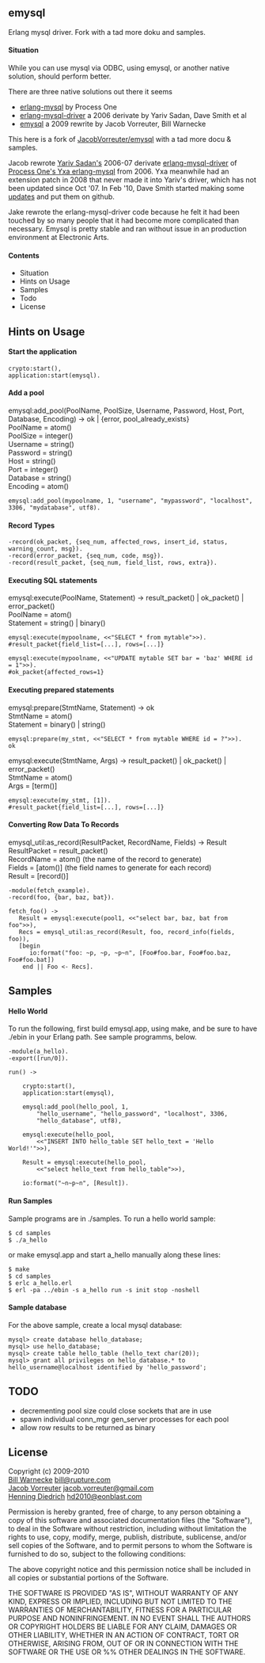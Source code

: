 ## emysql

Erlang mysql driver. Fork with a tad more doku and samples.


#### Situation

While you can use mysql via ODBC, using emysql, or another native solution, should perform better.

There are three native solutions out there it seems  
* [erlang-mysql](https://support.process-one.net/doc/display/CONTRIBS/Yxa) by Process One  
* [erlang-mysql-driver](http://code.google.com/p/erlang-mysql-driver/) a 2006 derivate by Yariv Sadan, Dave Smith et al  
* [emysql](http://github.com/JacobVorreuter/emysql) a 2009 rewrite by Jacob Vorreuter, Bill Warnecke  

This here is a fork of [JacobVorreuter/emysql](http://github.com/JacobVorreuter/emysql) with a tad more docu & samples.

Jacob rewrote [Yariv Sadan's](http://yarivsblog.com/) 2006-07 derivate [erlang-mysql-driver](http://code.google.com/p/erlang-mysql-driver/)
of [Process One's Yxa erlang-mysql](https://support.process-one.net/doc/display/CONTRIBS/Yxa) from 2006. 
Yxa meanwhile had an extension patch in 2008 that never made it into Yariv's driver, which has not
been updated since Oct '07. In Feb '10, Dave Smith started making some [updates](http://github.com/dizzyd/erlang-mysql-driver) and put them on github.

Jake rewrote the erlang-mysql-driver code because he felt it had been touched by so many people that it had
become more complicated than necessary. Emysql is pretty stable and ran without issue in an production environment at Electronic Arts.


#### Contents

* Situation
* Hints on Usage
* Samples
* Todo
* License

## Hints on Usage 

#### Start the application

	crypto:start(),
	application:start(emysql).
	
#### Add a pool
emysql:add\_pool(PoolName, PoolSize, Username, Password, Host, Port, Database, Encoding) -> ok | {error, pool\_already\_exists}  
PoolName = atom()  
PoolSize = integer()  
Username = string()  
Password = string()  
Host = string()  
Port = integer()  
Database = string()  
Encoding = atom()  

	emysql:add_pool(mypoolname, 1, "username", "mypassword", "localhost", 3306, "mydatabase", utf8).
	
#### Record Types
	-record(ok_packet, {seq_num, affected_rows, insert_id, status, warning_count, msg}).
	-record(error_packet, {seq_num, code, msg}).
	-record(result_packet, {seq_num, field_list, rows, extra}).

#### Executing SQL statements
emysql:execute(PoolName, Statement) -> result\_packet() | ok\_packet() | error\_packet()  
PoolName = atom()  
Statement = string() | binary()  	

	emysql:execute(mypoolname, <<"SELECT * from mytable">>).
	#result_packet{field_list=[...], rows=[...]}
	
	emysql:execute(mypoolname, <<"UPDATE mytable SET bar = 'baz' WHERE id = 1">>).
	#ok_packet{affected_rows=1}
	
#### Executing prepared statements
emysql:prepare(StmtName, Statement) -> ok  
StmtName = atom()  
Statement = binary() | string()  

	emysql:prepare(my_stmt, <<"SELECT * from mytable WHERE id = ?">>).
	ok
	
emysql:execute(StmtName, Args) -> result\_packet() | ok\_packet() | error\_packet()  
StmtName = atom()  
Args = [term()]  

	emysql:execute(my_stmt, [1]).
	#result_packet{field_list=[...], rows=[...]}

#### Converting Row Data To Records
emysql\_util:as\_record(ResultPacket, RecordName, Fields) -> Result  
ResultPacket = result\_packet()  
RecordName = atom() (the name of the record to generate)  
Fields = [atom()] (the field names to generate for each record)  
Result = [record()]  

	-module(fetch_example).
	-record(foo, {bar, baz, bat}).
	
	fetch_foo() ->
	   Result = emysql:execute(pool1, <<"select bar, baz, bat from foo">>),
	   Recs = emysql_util:as_record(Result, foo, record_info(fields, foo)),
	   [begin
		  io:format("foo: ~p, ~p, ~p~n", [Foo#foo.bar, Foo#foo.baz, Foo#foo.bat])
	    end || Foo <- Recs].

## Samples

#### Hello World
To run the following, first build emysql.app, using make, 
and be sure to have ./ebin in your Erlang path. See sample programms, below.
	
	-module(a_hello).
	-export([run/0]).

	run() ->

		crypto:start(),
		application:start(emysql),

		emysql:add_pool(hello_pool, 1,
			"hello_username", "hello_password", "localhost", 3306,
			"hello_database", utf8),

		emysql:execute(hello_pool,
			<<"INSERT INTO hello_table SET hello_text = 'Hello World!'">>),

	    Result = emysql:execute(hello_pool,
    		<<"select hello_text from hello_table">>),

		io:format("~n~p~n", [Result]).

#### Run Samples
Sample programs are in ./samples. To run a hello world sample:

	$ cd samples
	$ ./a_hello
	
or make emysql.app and start a_hello manually along these lines:

	$ make
	$ cd samples
	$ erlc a_hello.erl
	$ erl -pa ../ebin -s a_hello run -s init stop -noshell


#### Sample database
For the above sample, create a local mysql database:
	
	mysql> create database hello_database;
	mysql> use hello_database;
	mysql> create table hello_table (hello_text char(20));
	mysql> grant all privileges on hello_database.* to hello_username@localhost identified by 'hello_password';


## TODO
* decrementing pool size could close sockets that are in use
* spawn individual conn\_mgr gen\_server processes for each pool
* allow row results to be returned as binary

## License

Copyright (c) 2009-2010   
[Bill Warnecke](http://github.com/wwarneck) <bill@rupture.com>   
[Jacob Vorreuter](http://github.com/JacobVorreuter) <jacob.vorreuter@gmail.com>  
[Henning Diedrich](http://www.eonblast.com) <hd2010@eonblast.com>   
 
Permission is hereby granted, free of charge, to any person
obtaining a copy of this software and associated documentation
files (the "Software"), to deal in the Software without
restriction, including without limitation the rights to use,
copy, modify, merge, publish, distribute, sublicense, and/or sell
copies of the Software, and to permit persons to whom the
Software is furnished to do so, subject to the following
conditions:

The above copyright notice and this permission notice shall be
included in all copies or substantial portions of the Software.
 
THE SOFTWARE IS PROVIDED "AS IS", WITHOUT WARRANTY OF ANY KIND,
EXPRESS OR IMPLIED, INCLUDING BUT NOT LIMITED TO THE WARRANTIES
OF MERCHANTABILITY, FITNESS FOR A PARTICULAR PURPOSE AND
NONINFRINGEMENT. IN NO EVENT SHALL THE AUTHORS OR COPYRIGHT
HOLDERS BE LIABLE FOR ANY CLAIM, DAMAGES OR OTHER LIABILITY,
WHETHER IN AN ACTION OF CONTRACT, TORT OR OTHERWISE, ARISING
FROM, OUT OF OR IN CONNECTION WITH THE SOFTWARE OR THE USE OR
%% OTHER DEALINGS IN THE SOFTWARE.